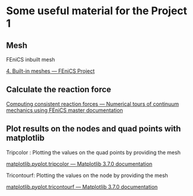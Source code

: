 # Some useful material for the Project 1
## Mesh
FEniCS inbuilt mesh

[4. Built-in meshes — FEniCS Project](https://fenicsproject.org/olddocs/dolfin/1.4.0/python/demo/documented/built-in_meshes/python/documentation.html)
##  Calculate the reaction force
[Computing consistent reaction forces — Numerical tours of continuum mechanics using FEniCS master documentation](https://comet-fenics.readthedocs.io/en/latest/demo/tips_and_tricks/computing_reactions.html)
## Plot results on the nodes and quad points with matplotlib
Tripcolor : Plotting the values on the quad points by providing the mesh

[matplotlib.pyplot.tripcolor — Matplotlib 3.7.0 documentation](https://matplotlib.org/stable/api/_as_gen/matplotlib.pyplot.tripcolor.html)

Tricontourf: Plotting the values on the node by providing the mesh

[matplotlib.pyplot.tricontourf — Matplotlib 3.7.0 documentation](https://matplotlib.org/stable/api/_as_gen/matplotlib.pyplot.tricontourf.html)

